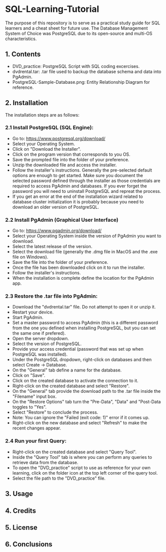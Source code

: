 # SQL-Learning-Tutorial

The purpose of this repository is to serve as a practical study guide for SQL learners and a cheat sheet for future use. The Database Management System of Choice was PostgreSQL due to its open-source and multi-OS characteristics.

## 1. Contents

- DVD_practice: PostgreSQL Script with SQL coding excercises.
- dvdrental.tar: .tar file used to backup the database schema and data into PgAdmin.
- PostgreSQL-Sample-Database.png: Entity Relationship Diagram for reference.

## 2. Installation

The installation steps are as follows:

  ### 2.1 Install PostgreSQL (SQL Engine):

   - Go to: https://www.postgresql.org/download/
   - Select your Operating System.
   - Click on "Download the Installer".
   - Click on the program version that corresponds to you OS.
   - Save the prompted file into the folder of your preference.
   - Unzip the downloaded file and access the installer.
   - Follow the installer's instructions. Generally the pre-selected default options are enough to get started. Make sure you document the selected password     defined through the installer as those credentials are required to access PgAdmin and databases. If you ever forget the password you will need to uninstall PostgreSQL and repreat the process.
   - If you get an error at the end of the installation wizard related to database cluster initialization it is probably because you need to download an older version of PostgreSQL.
    
  ### 2.2 Install PgAdmin (Graphical User Interface)
  
   - Go to: https://www.pgadmin.org/download/
   - Select your Operating System inside the version of PgAdmin you want to download.
   - Select the latest release of the version.
   - Select the download file (generally the .dmg file in MacOS and the .exe file on Windows).
   - Save the file into the folder of your preference.
   - Once the file has been downloaded click on it to run the installer.
   - Follow the installer's instructions.
   - When the installation is complete define the location for the PgAdmin app.

  ### 2.3 Restore the .tar file into PgAdmin:
  
   - Download the "dvdrental.tar" file. Do not attempt to open it or unzip it.
   - Restart your device.
   - Start PgAdmin.
   - Set a master password to access PgAdmin (this is a different password from the one you defined when installing PostgreSQL, but you can set the same one if prefered).
   - Open the server dropdown.
   - Select the version of PostgreSQL.
   - Provide your access credential (password that was set up when PostgreSQL was installed).
   - Under the PostgreSQL dropdown, right-click on databases and then select Create -> Database.
   - On the "General" tab define a name for the database.
   - Click on "Save".
   - Click on the created database to activate the connection to it.
   - Right-click on the created database and select "Restore".
   - On the "General" tab provide the download path to the .tar file inside the "Filename" input box.
   - On the "Restore Options" tab turn the "Pre-Data", "Data" and "Post-Data toggles to "Yes".
   - Select "Restore" to conclude the process.
   - Note: You can ignore the "Failed (exit code: 1)" error if it comes up.
   - Right-click on the new database and select "Refresh" to make the recent changes appear.

  ### 2.4 Run your first Query:
  
   - Right-click on the created database and select "Query Tool".
   - Inside the "Query Tool" tab is where you can perform any queries to retrieve data from the database.
   - To open the "DVD_practice" script to use as reference for your own learning, click on the folder icon at the top left corner of the query tool.
   - Select the file path to the "DVD_practice" file.

## 3. Usage


## 4. Credits


## 5. License


## 6. Conclusions
